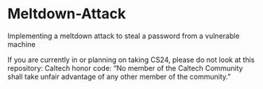 # Meltdown-Attack
Implementing a meltdown attack to steal a password from a vulnerable machine

If you are currently in or planning on taking CS24, please do not look at this repository: Caltech honor code: “No member of the Caltech Community shall take unfair advantage of any other member of the community.”
